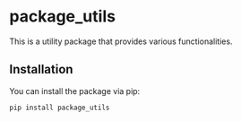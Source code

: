 # package_utils

This is a utility package that provides various functionalities.

## Installation

You can install the package via pip:

```bash
pip install package_utils
```